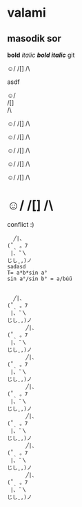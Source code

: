 # valami
## masodik sor
**bold**
*italic*
***bold italic***
git 

☺/
/[]
/\

asdf

 
☺/                   
/[]     
/\      

☺/
/[]
/\

☺/
/[]
/\

☺/
/[]
/\

☺/
/[]
/\

☺/
/[]
/\

☺/
/[]
/\
=======
conflict :)

      ╱|、
    (˚ˎ 。7  
     |、˜〵          
    じしˍ,)ノ
    sadasd
    T= a*b*sin a°
    sin a°/sin b° = a/búű


      ╱|、
    (˚ˎ 。7  
     |、˜〵          
    じしˍ,)ノ
          ╱|、
    (˚ˎ 。7  
     |、˜〵          
    じしˍ,)ノ
          ╱|、
    (˚ˎ 。7  
     |、˜〵          
    じしˍ,)ノ
          ╱|、
    (˚ˎ 。7  
     |、˜〵          
    じしˍ,)ノ
          ╱|、
    (˚ˎ 。7  
     |、˜〵          
    じしˍ,)ノ
          ╱|、
    (˚ˎ 。7  
     |、˜〵          
    じしˍ,)ノ
          ╱|、
    (˚ˎ 。7  
     |、˜〵          
    じしˍ,)ノ